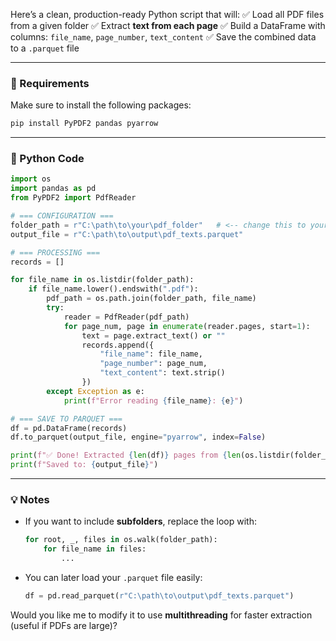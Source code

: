 Here’s a clean, production-ready Python script that will:
✅ Load all PDF files from a given folder
✅ Extract **text from each page**
✅ Build a DataFrame with columns: `file_name`, `page_number`, `text_content`
✅ Save the combined data to a `.parquet` file

---

### 🧠 Requirements

Make sure to install the following packages:

```bash
pip install PyPDF2 pandas pyarrow
```

---

### 📄 Python Code

```python
import os
import pandas as pd
from PyPDF2 import PdfReader

# === CONFIGURATION ===
folder_path = r"C:\path\to\your\pdf_folder"   # <-- change this to your folder path
output_file = r"C:\path\to\output\pdf_texts.parquet"

# === PROCESSING ===
records = []

for file_name in os.listdir(folder_path):
    if file_name.lower().endswith(".pdf"):
        pdf_path = os.path.join(folder_path, file_name)
        try:
            reader = PdfReader(pdf_path)
            for page_num, page in enumerate(reader.pages, start=1):
                text = page.extract_text() or ""
                records.append({
                    "file_name": file_name,
                    "page_number": page_num,
                    "text_content": text.strip()
                })
        except Exception as e:
            print(f"Error reading {file_name}: {e}")

# === SAVE TO PARQUET ===
df = pd.DataFrame(records)
df.to_parquet(output_file, engine="pyarrow", index=False)

print(f"✅ Done! Extracted {len(df)} pages from {len(os.listdir(folder_path))} PDFs.")
print(f"Saved to: {output_file}")
```

---

### 💡 Notes

* If you want to include **subfolders**, replace the loop with:

  ```python
  for root, _, files in os.walk(folder_path):
      for file_name in files:
          ...
  ```
* You can later load your `.parquet` file easily:

  ```python
  df = pd.read_parquet(r"C:\path\to\output\pdf_texts.parquet")
  ```

Would you like me to modify it to use **multithreading** for faster extraction (useful if PDFs are large)?
